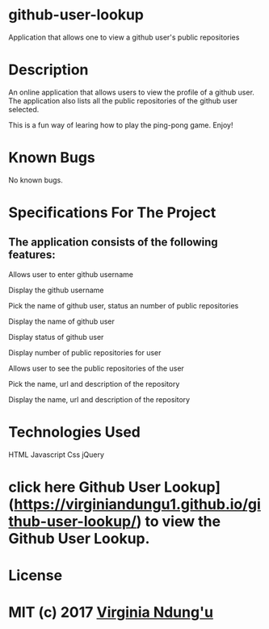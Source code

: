 # github-user-lookup
Application that allows one to view a github user's public repositories

# Description
An online application that allows users to view the profile of a github user.
The application also lists all the public repositories of the github user selected.

This is a fun way of learing how to play the ping-pong game.
Enjoy!

# Known Bugs

No known bugs.

# Specifications For The Project

## The application consists of the following features:

Allows user to enter github username 

Display the github username

Pick the name of github user, status an number of public repositories 

Display the name of github user

Display status of github user

Display number of public repositories for user

Allows user to see the public repositories of the user

Pick the name, url and description of the repository

Display the name, url and description of the repository

# Technologies Used

HTML
Javascript
Css
jQuery

#  click here Github User Lookup](https://virginiandungu1.github.io/github-user-lookup/) to view the Github User Lookup.
# License

# MIT (c) 2017 [Virginia Ndung'u](https://github.com/VirginiaNdungu1/github-user-lookup)
